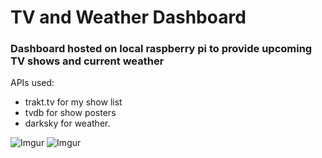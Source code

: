 # TV and Weather Dashboard
### Dashboard hosted on local raspberry pi to provide upcoming TV shows and current weather

APIs used: 
* trakt.tv for my show list
* tvdb for show posters
* darksky for weather.


![Imgur](https://i.imgur.com/lRub95h.jpg)
![Imgur](https://i.imgur.com/VCUEd2V.jpg)
